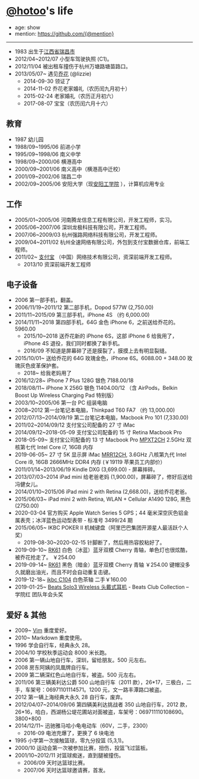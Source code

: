# [@hotoo](http://hotoo.me/)'s life

- age: show
- mention: https://github.com/{@mention}

----

- 1983 出生于[江西省瑞昌市](http://baike.baidu.com/subview/15120/5666887.htm)
- 2012/04~2012/07 小型车驾驶执照 (C1)。
- 2012/11/04 被出租车撞伤于杭州万塘路塘苗路口。
- 2013/05/07~ 遇见[乔花](http://sunsetsunrising.com/) (@lizzie)
  - 2014-09-30 领证了
  - 2014-11-02 乔花老家婚礼（农历闰九月初十）
  - 2015-02-24 老家婚礼（农历正月初六）
  - 2017-08-07 宝宝（农历闰六月十六）

## 教育

- 1987 幼儿园
- 1988/09~1995/06 前进小学
- 1995/09~1998/06 南义中学
- 1998/09~2000/06 横港高中
- 2000/09~2001/06 南义高中（横港高中迁校）
- 2001/09~2002/06 瑞昌二中
- 2002/09~2005/06 安阳大学（现[安阳工学院](http://www.ayit.edu.cn/) ），计算机应用专业

## 工作

- 2005/01~2005/06 河南腾龙信息工程有限公司，开发工程师，实习。
- 2005/06~2007/06 深圳龙极科技有限公司，开发工程师。
- 2007/06~2009/03 杭州强路网络科技有限公司，开发工程师。
- 2009/04~2011/02 杭州全速网络有限公司，外包到支付宝数据仓库，前端工程师。
- 2011/02~ [支付宝](https://www.alipay.com/) （中国）网络技术有限公司，资深前端开发工程师。
  - 2013/10 资深前端开发工程师

## 电子设备

- 2006 第一部手机，翻盖。
- 2006/11/19~2011/12 第二部手机，Dopod 577W (2,750.00)
- 2011/11~2015/09 第三部手机，iPhone 4S （约 6,000.00)
- 2014/11/11~2018 第四部手机，64G 金色 iPhone 6，之前送给乔花的。5960.00
  - 2015/10~2018 送乔花新的 iPhone 6S，这部 iPhone 6 给我用了，iPhone 4S 退役，我们同时都换了新手机。
  - 2016/09 不知道是屏幕碎了还是膜裂了，膜摸上去有明显裂缝。
- 2015/10/01~ 送给乔花的 64G 玫瑰金色，iPhone 6S。6088.00 + 348.00 玫瑰灰色皮革保护套。
  - 2018~ 给我老妈用了
- 2016/12/28~ iPhone 7 Plus 128G 银色 7188.00/18
- 2018/08/11~ iPhone X 256G 银色 11404.00/12 （含 AirPods，Belkin Boost Up Wireless Charging Pad 特别版）
- 2003/10~2005/06 第一台 PC 组装电脑
- 2008~2012 第一台笔记本电脑，Thinkpad T60 FA7 （约 13,000.00)
- 2012/07/13~2014/09/19 第二台笔记本电脑，Macbook Pro 101 (7,330.00)
- 2011/02~2014/09/12 支付宝公司配备的 27 寸 iMac
- 2014/09/12~2018-05-09 支付宝公司配备的 15 寸 Retina Macbook Pro
- 2018-05-09~ 支付宝公司配备的 13 寸 Macbook Pro [MPXT2CH](https://www.apple.com/cn/shop/buy-mac/macbook-pro/MPXT2CH/A#) 2.5GHz 双核第七代 Intel Core i7, 16GB 内存
- 2019-06-05~ 27 寸 5K 显示屏 iMac [MRR12CH](https://www.apple.com/cn/shop/buy-mac/imac/MRR12CH/A#), 3.6GHz 八核第九代 Intel Core i9, 16GB 2666MHz DDR4 内存 (￥19119 苹果员工内部价）
- 2011/01/14~2013/06/19 Kindle DXG (3,699.00) - 屏幕摔碎。
- 2013/07/03~2014 iPad mini 给老爸老妈 (1,900.00)，屏幕碎了，修好后送给冯健女儿。
- 2014/01/10~2015/06 iPad mini 2 with Retina (2,668.00)，送给乔花老爸。
- 2015/06/03~ iPad mini 2 with Retina, WLAN + Cellular A1490 128G, 黑色 (2750.00)
- 2020-03-04 官方购买 Apple Watch Series 5 GPS；44 毫米深空灰色铝金属表壳；冰洋蓝色运动型表带 - 标准号 3499/24 期
- 2015/06/05~ IKBC POKER II 机械键盘（阿里巴巴集团开源星人最活跃个人奖）
  - 2019-08-30~2020-02-15 针脚断了，然后用热容胶粘好了。
- 2019-09-10~ [RK61](https://www.rkgaming.com/) 白色（冰蓝）蓝牙双模 Cherry 青轴，单色灯也很炫酷，被乔花抢走了。 ￥254.00
- 2019-09-14~ [RK61](https://www.rkgaming.com/) 黑色（暗金）蓝牙双模 Cherry 青轴 ￥254.00 键帽没多久就磨出油光，而且不时会自动重复击键。
- 2019-12-18~ [ikbc C104](http://www.ikbc.com.cn/prod_view.aspx?TypeId=27&Id=198&FId=t3:27:3) 白色茶轴 二手￥160.00
- 2019-01-25~ [Beats Solo3 Wireless 头戴式耳机](https://www.apple.com/cn/shop/product/MV8T2PA/A) - Beats Club Collection – 学院红 团队年会头奖

## 爱好 & 其他

- 2009~ [Vim](http://www.vim.org/) 重度爱好。
- 2010~ Markdown 重度使用。
- 1996 学会自行车，经典永久 28。
- 2004/10 学校秋季运动会 8000 米长跑。
- 2006 第一辆山地自行车，深圳，留给朋友。500 元左右。
- 2008 房东阿姨的凤凰牌自行车。
- 2009 第二辆深红色山地自行车，被盗。500 元左右。
- 2011/06 第三辆美利达公爵 500 山地自行车（2011 款），26*17，三极白，二手，车架号：06971101114571。1200 元，文一路丰潭路口被盗。
- 2012 第一辆上海经典大永久 28 自行车，废弃。
- 2012/04/07~2014/09/06 第四辆美利达挑战者 350 山地自行车，2012 款，26*16，哈白，西湖杨公堤花圃站对面被盗，车架号：069711110108690。3800+800
- 2014/12/11~ 迅驰雅马哈小龟电动车（60V，二手，2300）
  - 2016-09 电池充爆了，更换了 6 块电池
- 1995 小学第一次接触篮球，零九分投篮 (5,3,1)。
- 2000/10 运动会第一次被参加比赛，扭伤，投篮飞过篮板。
- 2001/10~2012/11 对篮球痴迷，直到腿被撞伤。
  - 2006/09 天时达篮球比赛。
  - 2007/06 天时达篮球邀请赛，首发。
